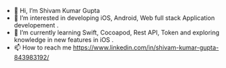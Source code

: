 - 👋 Hi, I’m Shivam Kumar Gupta
- 👀 I’m interested in developing iOS, Android, Web full stack Application developement .
- 🌱 I’m currently learning Swift, Cocoapod, Rest API, Token and exploring knowledge in new features in iOS .
- 📫 How to reach me https://www.linkedin.com/in/shivam-kumar-gupta-843983192/

<!---
shivamguptarksv/shivamguptarksv is a ✨ special ✨ repository because its `README.md` (this file) appears on your GitHub profile.
You can click the Preview link to take a look at your changes.
--->

